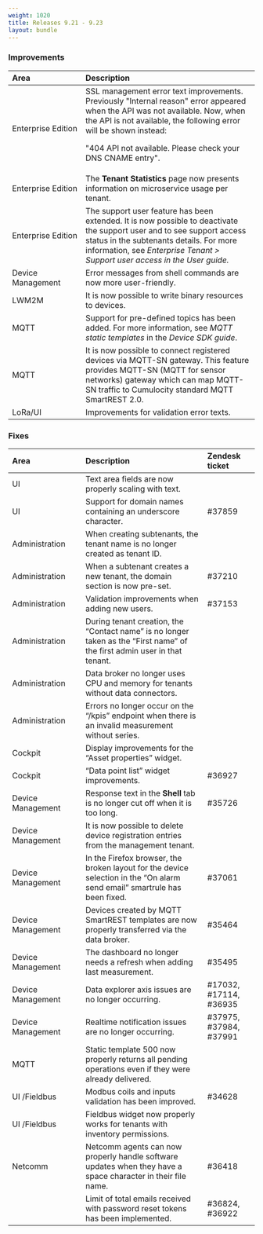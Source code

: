 ```yaml
---
weight: 1020
title: Releases 9.21 - 9.23
layout: bundle
---
```


### Improvements



<table>
<col width = 150>
<thead>
<tr>
<th style="text-align:left">Area</th>
<th style="text-align:left">Description</th>
</tr>
</thead>
<tbody>
<tr>
<td style="text-align:left">Enterprise Edition</td>
<td style="text-align:left">SSL management error text improvements. Previously "Internal reason" error appeared when the API was not available. Now, when the API is not available, the following error will be shown instead:

"404 API not available. Please check your DNS CNAME entry".</td>
</tr>
<tr>
<td style="text-align:left">Enterprise Edition</td>
<td style="text-align:left">The <strong>Tenant Statistics</strong> page now presents information on microservice usage per tenant.</td>
</tr>
<tr>
<td style="text-align:left">Enterprise Edition</td>
<td style="text-align:left">The support user feature has been extended. It is now possible to deactivate the support user and to see support access status in the subtenants details. For more information, see <em>Enterprise Tenant > Support user access<em> in the <em>User guide<em>.</td>
</tr>
<tr>
<td style="text-align:left">Device Management</td>
<td style="text-align:left">Error messages from shell commands are now more user-friendly.</td>
</tr>
<tr>
<td style="text-align:left">LWM2M</td>
<td style="text-align:left">It is now possible to write binary resources to devices.</td>
</tr>
<tr>
<td style="text-align:left">MQTT</td>
<td style="text-align:left">Support for pre-defined topics has been added. For more information, see <em>MQTT static templates</em> in the <em>Device SDK guide</em>.</a></td>
</tr>
<tr>
<td style="text-align:left">MQTT</td>
<td style="text-align:left">It is now possible to connect registered devices via MQTT-SN gateway. This feature provides MQTT-SN (MQTT for sensor networks) gateway which can map MQTT-SN traffic to Cumulocity standard MQTT SmartREST 2.0.</td>
</tr>
<tr>
<td style="text-align:left">LoRa/UI</td>
<td style="text-align:left">Improvements for validation error texts.</td>
</tr>
</tbody>
</table>


### Fixes

<table>
<colgroup><col width="150">
</colgroup><thead>
<tr>
<th style="text-align:left">Area</th>
<th style="text-align:left">Description</th>
<th style="text-align:left">Zendesk ticket</th>
</tr>
</thead>
<tbody>
<tr>
<td style="text-align:left">UI</td>
<td style="text-align:left">Text area fields are now properly scaling with text. </td>
<td> </td>
</tr>
<tr>
<td style="text-align:left">UI</td>
<td style="text-align:left">Support for domain names containing an underscore character.</td>
<td>#37859 </td>
</tr>
<tr>
<td style="text-align:left">Administration</td>
<td style="text-align:left">When creating subtenants, the tenant name is no longer created as tenant ID.</td>
<td> </td>
</tr>
<tr>
<td style="text-align:left">Administration</td>
<td style="text-align:left">When a subtenant creates a new tenant, the domain section is now pre-set.
</td>
<td>#37210 </td>
</tr>
<tr>
<td style="text-align:left">Administration</td>
<td style="text-align:left">Validation improvements when adding new users.</td>
<td>#37153</td>
</tr>
<tr>
<td style="text-align:left">Administration</td>
<td style="text-align:left">During tenant creation, the “Contact name” is no longer taken as the “First name” of the first admin user in that tenant.
</td>
<td> </td>
</tr>
<tr>
<td style="text-align:left">Administration</td>
<td style="text-align:left">Data broker no longer uses CPU and memory for tenants without data connectors.
</td>
<td> </td>
</tr>
<tr>
<tr>
<td style="text-align:left">Administration</td>
<td style="text-align:left">Errors no longer occur on the “/kpis” endpoint when there is an invalid measurement without series.
</td>
<td> </td>
</tr>
<tr>
<td style="text-align:left">Cockpit</td>
<td style="text-align:left">Display improvements for the “Asset properties” widget.
</td>
<td> </td>
</tr>
<tr>
<td style="text-align:left">Cockpit</td>
<td style="text-align:left">“Data point list” widget improvements.
</td>
<td>#36927</td>
</tr>
<tr>
<td style="text-align:left">Device Management</td>
<td style="text-align:left">Response text in the <strong>Shell</strong> tab is no longer cut off when it is too long.</td>
<td style="text-align:left">#35726</td>
</tr>
<tr>
<td style="text-align:left">Device Management</td>
<td style="text-align:left">It is now possible to delete device registration entries from the management tenant.</td>
<td style="text-align:left"></td>
</tr>
<tr>
<td style="text-align:left">Device Management</td>
<td style="text-align:left">In the Firefox browser, the broken layout for the device selection in the “On alarm send email” smartrule has been fixed.</td>
<td>#37061</td>
</tr>
<tr>
<td style="text-align:left">Device Management</td>
<td style="text-align:left">Devices created by MQTT SmartREST templates are now properly transferred via the data broker.
</td>
<td>#35464</td>
</tr>
<tr>
<td style="text-align:left">Device Management</td>
<td style="text-align:left">The dashboard no longer needs a refresh when adding last measurement.</td>
<td>#35495</td>
</tr>
<tr>
<td style="text-align:left">Device Management</td>
<td style="text-align:left">Data explorer axis issues are no longer occurring.</td>
<td>#17032, #17114, #36935</td>
</tr>
<tr>
<td style="text-align:left">Device Management</td>
<td style="text-align:left">Realtime notification issues are no longer occurring.</td>
<td>#37975, #37984, #37991</td>
</tr>
<tr>
<td style="text-align:left">MQTT</td>
<td style="text-align:left">Static template 500 now properly returns all pending operations even if they were already delivered.</td>
<td> </td>
</tr>
<tr>
<td style="text-align:left">UI /Fieldbus</td>
<td style="text-align:left">Modbus coils and inputs validation has been improved.</td>
<td>#34628 </td>
</tr>
<tr>
<td style="text-align:left">UI /Fieldbus</td>
<td style="text-align:left">Fieldbus widget now properly works for tenants with inventory permissions.</td>
<td style="text-align:left"></td>
</tr>
<tr>
<td style="text-align:left">Netcomm</td>
<td style="text-align:left">Netcomm agents can now properly handle software updates when they have a space character in their file name.</td>
<td style="text-align:left">#36418</td>
</tr>
<tr>
<td style="text-align:left"></td>
<td style="text-align:left">Limit of total emails received with password reset tokens has been implemented.</td>
<td>#36824, #36922</td>
</tr>
</tbody>
</table>
